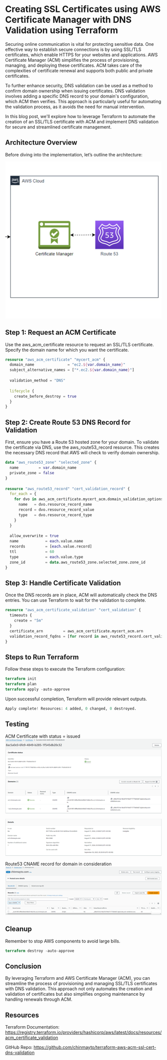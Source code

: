 # Creating SSL Certificates using AWS Certificate Manager with DNS Validation using Terraform

Securing online communication is vital for protecting sensitive data. One effective way to establish secure connections is by using SSL/TLS certificates, which enable HTTPS for your websites and applications. AWS Certificate Manager (ACM) simplifies the process of provisioning, managing, and deploying these certificates. ACM takes care of the complexities of certificate renewal and supports both public and private certificates.

To further enhance security, DNS validation can be used as a method to confirm domain ownership when issuing certificates. DNS validation involves adding a specific DNS record to your domain's configuration, which ACM then verifies. This approach is particularly useful for automating the validation process, as it avoids the need for manual intervention.

In this blog post, we'll explore how to leverage Terraform to automate the creation of an SSL/TLS certificate with ACM and implement DNS validation for secure and streamlined certificate management.

## Architecture Overview
Before diving into the implementation, let’s outline the architecture:

![alt text](/images/diagram.png)

## Step 1: Request an ACM Certificate
Use the aws_acm_certificate resource to request an SSL/TLS certificate. Specify the domain name for which you want the certificate.

```terraform
resource "aws_acm_certificate" "mycert_acm" {
  domain_name               = "ec2.${var.domain_name}"
  subject_alternative_names = ["*.ec2.${var.domain_name}"]

  validation_method = "DNS"

  lifecycle {
    create_before_destroy = true
  }
}
```

## Step 2: Create Route 53 DNS Record for Validation
First, ensure you have a Route 53 hosted zone for your domain. To validate the certificate via DNS, use the aws_route53_record resource. This creates the necessary DNS record that AWS will check to verify domain ownership.

```terraform
data "aws_route53_zone" "selected_zone" {
  name         = var.domain_name
  private_zone = false
}

resource "aws_route53_record" "cert_validation_record" {
  for_each = {
    for dvo in aws_acm_certificate.mycert_acm.domain_validation_options : dvo.domain_name => {
      name   = dvo.resource_record_name
      record = dvo.resource_record_value
      type   = dvo.resource_record_type
    }
  }

  allow_overwrite = true
  name            = each.value.name
  records         = [each.value.record]
  ttl             = 60
  type            = each.value.type
  zone_id         = data.aws_route53_zone.selected_zone.zone_id
}
```

## Step 3: Handle Certificate Validation
Once the DNS records are in place, ACM will automatically check the DNS entries. You can use Terraform to wait for the validation to complete.

```terraform
resource "aws_acm_certificate_validation" "cert_validation" {
  timeouts {
    create = "5m"
  }
  certificate_arn         = aws_acm_certificate.mycert_acm.arn
  validation_record_fqdns = [for record in aws_route53_record.cert_validation_record : record.fqdn]
}
```

## Steps to Run Terraform
Follow these steps to execute the Terraform configuration:
``` terraform
terraform init
terraform plan 
terraform apply -auto-approve
```

Upon successful completion, Terraform will provide relevant outputs.
```terraform
Apply complete! Resources: 4 added, 0 changed, 0 destroyed.
```

## Testing
ACM Certificate with status = issued
![alt text](/images/acm_cert.png)

![alt text](/images/acm_cert_1.png)

Route53 CNAME record for domain in consideration
![alt text](/images/route53_cname.png)

## Cleanup
Remember to stop AWS components to avoid large bills.
```terraform
terraform destroy -auto-approve
```
## Conclusion
By leveraging Terraform and AWS Certificate Manager (ACM), you can streamline the process of provisioning and managing SSL/TLS certificates with DNS validation. This approach not only automates the creation and validation of certificates but also simplifies ongoing maintenance by handling renewals through ACM.

## Resources
Terraform Documentation: https://registry.terraform.io/providers/hashicorp/aws/latest/docs/resources/acm_certificate_validation

GitHub Repo: https://github.com/chinmayto/terraform-aws-acm-ssl-cert-dns-validation
